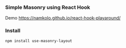 ### Simple Masonry using React Hook

Demo https://namkolo.github.io/react-hook-playaround/


### Install

```
npm install use-masonry-layout
```
